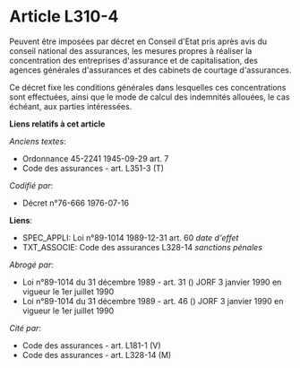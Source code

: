 # Article L310-4

Peuvent être imposées par décret en Conseil d'Etat pris après avis du conseil national des assurances, les mesures propres à
réaliser la concentration des entreprises d'assurance et de capitalisation, des agences générales d'assurances et des
cabinets de courtage d'assurances.

Ce décret fixe les conditions générales dans lesquelles ces concentrations sont effectuées, ainsi que le mode de calcul des
indemnités allouées, le cas échéant, aux parties intéressées.

**Liens relatifs à cet article**

_Anciens textes_:

  - Ordonnance 45-2241 1945-09-29 art. 7
  - Code des assurances - art. L351-3 (T)

_Codifié par_:

  - Décret n°76-666 1976-07-16

**Liens**:

  - SPEC_APPLI: Loi n°89-1014 1989-12-31 art. 60 *date d'effet*
  - TXT_ASSOCIE: Code des assurances L328-14 *sanctions pénales*

_Abrogé par_:

  - Loi n°89-1014 du 31 décembre 1989 - art. 31 () JORF 3 janvier 1990 en vigueur le 1er juillet 1990
  - Loi n°89-1014 du 31 décembre 1989 - art. 46 () JORF 3 janvier 1990 en vigueur le 1er juillet 1990

_Cité par_:

  - Code des assurances - art. L181-1 (V)
  - Code des assurances - art. L328-14 (M)
